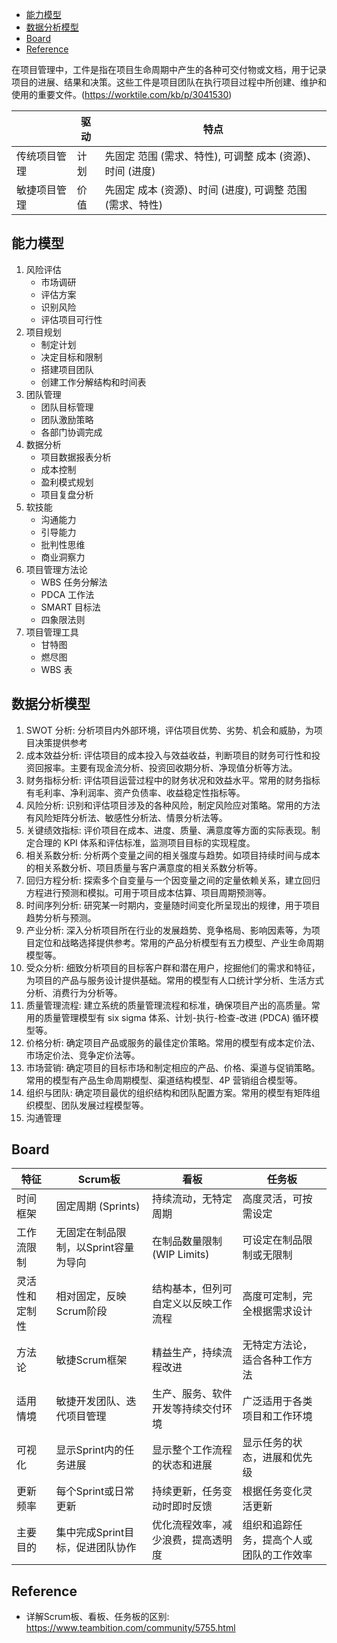 
- [能力模型](#能力模型)
- [数据分析模型](#数据分析模型)
- [Board](#board)
- [Reference](#reference)


在项目管理中，工件是指在项目生命周期中产生的各种可交付物或文档，用于记录项目的进展、结果和决策。这些工件是项目团队在执行项目过程中所创建、维护和使用的重要文件。(https://worktile.com/kb/p/3041530)

| | 驱动 | 特点 |
| --- | --- | --- |
| 传统项目管理 | 计划 | 先固定 范围 (需求、特性), 可调整 成本 (资源)、时间 (进度) |
| 敏捷项目管理 | 价值 | 先固定 成本 (资源)、时间 (进度), 可调整 范围 (需求、特性) |

## 能力模型
1. 风险评估
    - 市场调研
    - 评估方案
    - 识别风险
    - 评估项目可行性
2. 项目规划
    - 制定计划
    - 决定目标和限制
    - 搭建项目团队
    - 创建工作分解结构和时间表
3. 团队管理
    - 团队目标管理
    - 团队激励策略
    - 各部门协调完成
4. 数据分析
    - 项目数据报表分析
    - 成本控制
    - 盈利模式规划
    - 项目复盘分析
5. 软技能
    - 沟通能力
    - 引导能力
    - 批判性思维
    - 商业洞察力
6. 项目管理方法论
    - WBS 任务分解法
    - PDCA 工作法
    - SMART 目标法
    - 四象限法则
7. 项目管理工具
    - 甘特图
    - 燃尽图
    - WBS 表

## 数据分析模型
1. SWOT 分析: 分析项目内外部环境，评估项目优势、劣势、机会和威胁，为项目决策提供参考
2. 成本效益分析: 评估项目的成本投入与效益收益，判断项目的财务可行性和投资回报率。主要有现金流分析、投资回收期分析、净现值分析等方法。
3. 财务指标分析: 评估项目运营过程中的财务状况和效益水平。常用的财务指标有毛利率、净利润率、资产负债率、收益稳定性指标等。
4. 风险分析: 识别和评估项目涉及的各种风险，制定风险应对策略。常用的方法有风险矩阵分析法、敏感性分析法、情景分析法等。
5. 关键绩效指标: 评价项目在成本、进度、质量、满意度等方面的实际表现。制定合理的 KPI 体系和评估标准，监测项目目标的实现程度。
6. 相关系数分析: 分析两个变量之间的相关强度与趋势。如项目持续时间与成本的相关系数分析、项目质量与客户满意度的相关系数分析等。
7. 回归方程分析: 探索多个自变量与一个因变量之间的定量依赖关系，建立回归方程进行预测和模拟。可用于项目成本估算、项目周期预测等。
8. 时间序列分析: 研究某一时期内，变量随时间变化所呈现出的规律，用于项目趋势分析与预测。
9. 产业分析: 深入分析项目所在行业的发展趋势、竞争格局、影响因素等，为项目定位和战略选择提供参考。常用的产品分析模型有五力模型、产业生命周期模型等。
10. 受众分析: 细致分析项目的目标客户群和潜在用户，挖掘他们的需求和特征，为项目的产品与服务设计提供基础。常用的模型有人口统计学分析、生活方式分析、消费行为分析等。
11. 质量管理流程: 建立系统的质量管理流程和标准，确保项目产出的高质量。常用的质量管理模型有 six sigma 体系、计划-执行-检查-改进 (PDCA) 循环模型等。
12. 价格分析: 确定项目产品或服务的最佳定价策略。常用的模型有成本定价法、市场定价法、竞争定价法等。
13. 市场营销: 确定项目的目标市场和制定相应的产品、价格、渠道与促销策略。常用的模型有产品生命周期模型、渠道结构模型、4P 营销组合模型等。
14. 组织与团队: 确定项目最优的组织结构和团队配置方案。常用的模型有矩阵组织模型、团队发展过程模型等。
15. 沟通管理


## Board
| 特征 | Scrum板 | 看板 | 任务板 |
| --- | --- | --- | --- |
| 时间框架 | 固定周期 (Sprints) | 持续流动，无特定周期 | 高度灵活，可按需设定 |
| 工作流限制 | 无固定在制品限制，以Sprint容量为导向 | 在制品数量限制 (WIP Limits) | 可设定在制品限制或无限制 |
| 灵活性和定制性 | 相对固定，反映Scrum阶段 | 结构基本，但列可自定义以反映工作流程 | 高度可定制，完全根据需求设计 |
| 方法论 | 敏捷Scrum框架 | 精益生产，持续流程改进 | 无特定方法论，适合各种工作方法 |
| 适用情境 | 敏捷开发团队、迭代项目管理 | 生产、服务、软件开发等持续交付环境 | 广泛适用于各类项目和工作环境 |
| 可视化 | 显示Sprint内的任务进展 | 显示整个工作流程的状态和进展 | 显示任务的状态，进展和优先级 |
| 更新频率 | 每个Sprint或日常更新 | 持续更新，任务变动时即时反馈 | 根据任务变化灵活更新 |
| 主要目的 | 集中完成Sprint目标，促进团队协作 | 优化流程效率，减少浪费，提高透明度 | 组织和追踪任务，提高个人或团队的工作效率 |


## Reference
- 详解Scrum板、看板、任务板的区别: https://www.teambition.com/community/5755.html
